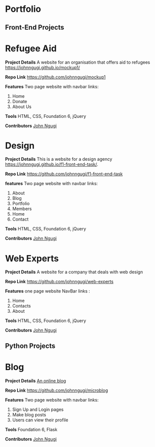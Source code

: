 # Portfolio       



## Front-End Projects



# Refugee Aid

**Project Details** A website for an organisation that offers aid to refugees https://johnngugi.github.io/mockup1/

**Repo Link**
https://github.com/johnngugi/mockup1

**Features** Two page website with navbar links:  
1. Home  
2. Donate  
3. About Us

**Tools** HTML, CSS, Foundation 6, jQuery

**Contributors** [John Ngugi](https://github.com/johnngugi)



# Design

**Project Details** This is a website for a design agency
https://johnngugi.github.io/f1-front-end-task/.

**Repo Link**
https://github.com/johnngugi/f1-front-end-task

**features** Two page website with navbar links:  
1. About  
2. Blog  
3. Portfolio  
4. Members  
5. Home  
6. Contact  

**Tools** HTML, CSS, Foundation 6, jQuery

**Contributors** [John Ngugi](https://github.com/johnngugi)



# Web Experts

**Project Details** A website for a company that deals with web design

**Repo Link**
https://github.com/johnngugi/web-experts


**Features** one page website NavBar links :  
1. Home  
2. Contacts  
3. About

**Tools** HTML, CSS, Foundation 6, jQuery

**Contributors** [John Ngugi](https://github.com/johnngugi)

## Python Projects

# Blog

**Project Details** [An online blog](https://johnmicroblog.herokuapp.com)

**Repo Link**
https://github.com/johnngugi/microblog

**Features** Two page website with navbar links:  
1. Sign Up and Login pages  
2. Make blog posts  
3. Users can view their profile
    

**Tools** Foundation 6, Flask

**Contributors** [John Ngugi](https://github.com/johnngugi)
